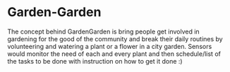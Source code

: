 # Garden-Garden

The concept behind GardenGarden is bring people get involved in gardening for the good of the community and break their daily routines by volunteering and watering a plant or a flower in a city garden. Sensors would monitor the need of each and every plant and then schedule/list of the tasks to be done with instruction on how to get it done :)
